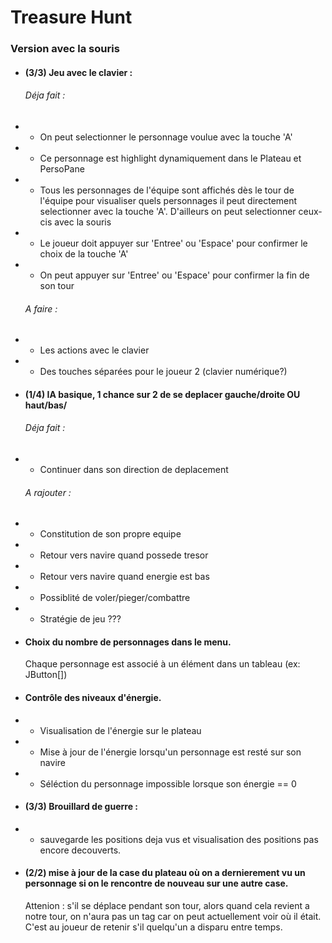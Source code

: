 # Treasure Hunt

### Version avec la souris

 * #### (3/3) Jeu avec le clavier :
   ###### Déja fait :
 * * On peut selectionner le personnage voulue avec la touche 'A'
 * * Ce personnage est highlight dynamiquement dans le Plateau et PersoPane
 * * Tous les personnages de l'équipe sont affichés dès le tour de l'équipe pour visualiser quels personnages
 il peut directement selectionner avec la touche 'A'. D'ailleurs on peut selectionner ceux-cis avec la souris
 * * Le joueur doit appuyer sur 'Entree' ou 'Espace' pour confirmer le choix de la touche 'A'
 * * On peut appuyer sur 'Entree' ou 'Espace' pour confirmer la fin de son tour
   ###### A faire :
 * * Les actions avec le clavier
 * * Des touches séparées pour le joueur 2 (clavier numérique?)
 

 * #### (1/4) IA basique, 1 chance sur 2 de se deplacer gauche/droite OU haut/bas/  
   ###### Déja fait :
* * Continuer dans son direction de deplacement

  ###### A rajouter :
 * * Constitution de son propre equipe
 * * Retour vers navire quand possede tresor
 * * Retour vers navire quand energie est bas
 * * Possiblité de voler/pieger/combattre
 * * Stratégie de jeu ???


 * #### Choix du nombre de personnages dans le menu.
     Chaque personnage est associé à un élément dans
 un tableau (ex: JButton[])
 

 * #### Contrôle des niveaux d'énergie.
 * * Visualisation de l'énergie sur le plateau
 * * Mise à jour de l'énergie lorsqu'un personnage est resté sur son navire
 * * Séléction du personnage impossible lorsque son énergie == 0


 * #### (3/3) Brouillard de guerre :
 * * sauvegarde les positions deja vus et visualisation des positions pas encore decouverts.


 * #### (2/2) mise à jour de la case du plateau où on a dernierement vu un personnage si on le rencontre de nouveau sur une autre case.  
   Attenion : s'il se déplace pendant son tour, alors quand cela revient
 a notre tour, on n'aura pas un tag car on peut actuellement voir où il était. C'est au joueur de retenir
 s'il quelqu'un a disparu entre temps.
